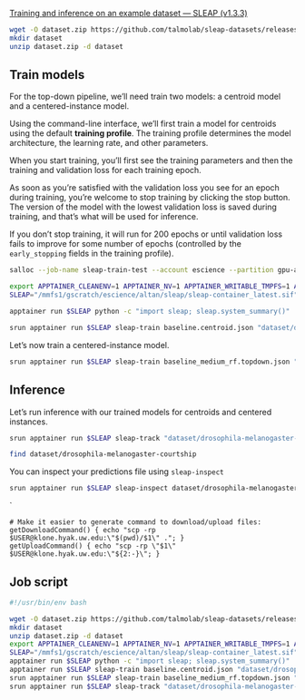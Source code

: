 [Training and inference on an example dataset — SLEAP (v1.3.3)](https://sleap.ai/notebooks/Training_and_inference_on_an_example_dataset.html)

```bash
wget -O dataset.zip https://github.com/talmolab/sleap-datasets/releases/download/dm-courtship-v1/drosophila-melanogaster-courtship.zip
mkdir dataset
unzip dataset.zip -d dataset
```


## Train models

For the top-down pipeline, we’ll need train two models: a centroid model and a centered-instance model.

Using the command-line interface, we’ll first train a model for centroids using the default **training profile**. The training profile determines the model architecture, the learning rate, and other parameters.

When you start training, you’ll first see the training parameters and then the training and validation loss for each training epoch.

As soon as you’re satisfied with the validation loss you see for an epoch during training, you’re welcome to stop training by clicking the stop button. The version of the model with the lowest validation loss is saved during training, and that’s what will be used for inference.

If you don’t stop training, it will run for 200 epochs or until validation loss fails to improve for some number of epochs (controlled by the `early_stopping` fields in the training profile).

```bash
salloc --job-name sleap-train-test --account escience --partition gpu-a40 -N1 -n1 --mem 96GB --cpus-per-task 16 --gpus 1 --time 24:00:00
```

```bash
export APPTAINER_CLEANENV=1 APPTAINER_NV=1 APPTAINER_WRITABLE_TMPFS=1 APPTAINER_BIND=/gscratch
SLEAP="/mmfs1/gscratch/escience/altan/sleap/sleap-container_latest.sif"
```

```bash
apptainer run $SLEAP python -c "import sleap; sleap.system_summary()"
```


```bash
srun apptainer run $SLEAP sleap-train baseline.centroid.json "dataset/drosophila-melanogaster-courtship/courtship_labels.slp" --run_name "courtship.centroid" --video-paths "dataset/drosophila-melanogaster-courtship/20190128_113421.mp4"
```

Let’s now train a centered-instance model.
```bash
srun apptainer run $SLEAP sleap-train baseline_medium_rf.topdown.json "dataset/drosophila-melanogaster-courtship/courtship_labels.slp" --run_name "courtship.topdown_confmaps" --video-paths "dataset/drosophila-melanogaster-courtship/20190128_113421.mp4"
```


## Inference

Let’s run inference with our trained models for centroids and centered instances.

```bash
srun apptainer run $SLEAP sleap-track "dataset/drosophila-melanogaster-courtship/20190128_113421.mp4" --frames 0-100 -m "models/courtship.centroid" -m "models/courtship.topdown_confmaps"
```

```bash
find dataset/drosophila-melanogaster-courtship
```

You can inspect your predictions file using `sleap-inspect`
```bash
srun apptainer run $SLEAP sleap-inspect dataset/drosophila-melanogaster-courtship/20190128_113421.mp4.predictions.slp
```

`

```
# Make it easier to generate command to download/upload files:
getDownloadCommand() { echo "scp -rp $USER@klone.hyak.uw.edu:\"$(pwd)/$1\" ."; }
getUploadCommand() { echo "scp -rp \"$1\" $USER@klone.hyak.uw.edu:\"${2:-}\"; }
```



## Job script

```bash
#!/usr/bin/env bash

wget -O dataset.zip https://github.com/talmolab/sleap-datasets/releases/download/dm-courtship-v1/drosophila-melanogaster-courtship.zip
mkdir dataset
unzip dataset.zip -d dataset
export APPTAINER_CLEANENV=1 APPTAINER_NV=1 APPTAINER_WRITABLE_TMPFS=1 APPTAINER_BIND=/gscratch
SLEAP="/mmfs1/gscratch/escience/altan/sleap/sleap-container_latest.sif"
apptainer run $SLEAP python -c "import sleap; sleap.system_summary()"
apptainer run $SLEAP sleap-train baseline.centroid.json "dataset/drosophila-melanogaster-courtship/courtship_labels.slp" --run_name "courtship.centroid" --video-paths "dataset/drosophila-melanogaster-courtship/20190128_113421.mp4"
srun apptainer run $SLEAP sleap-train baseline_medium_rf.topdown.json "dataset/drosophila-melanogaster-courtship/courtship_labels.slp" --run_name "courtship.topdown_confmaps" --video-paths "dataset/drosophila-melanogaster-courtship/20190128_113421.mp4"
srun apptainer run $SLEAP sleap-track "dataset/drosophila-melanogaster-courtship/20190128_113421.mp4" --frames 0-100 -m "models/courtship.centroid" -m "models/courtship.topdown_confmaps"
